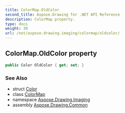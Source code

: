 ```yaml
---
title: ColorMap.OldColor
second_title: Aspose.Drawing for .NET API Reference
description: ColorMap property. 
type: docs
weight: 30
url: /net/aspose.drawing.imaging/colormap/oldcolor/
---
```

## ColorMap.OldColor property

```csharp
public Color OldColor { get; set; }
```

### See Also

* struct [Color](../../../aspose.drawing/color/)
* class [ColorMap](../)
* namespace [Aspose.Drawing.Imaging](../../colormap/)
* assembly [Aspose.Drawing.Common](../../../)


